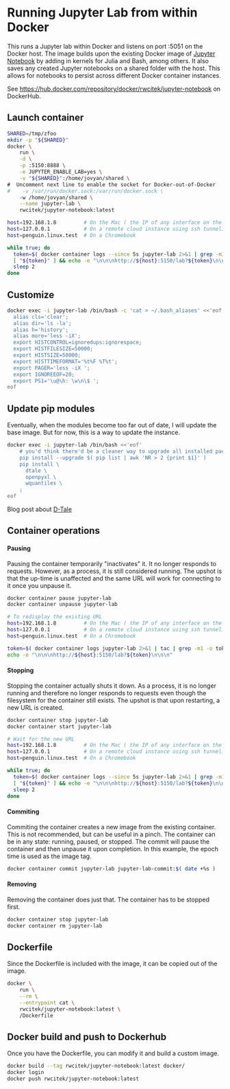 # Running Jupyter Lab from within Docker

This runs a Jupyter lab within Docker and listens on port :5051 on the Docker host.
The image builds upon the existing Docker image of [Jupyter Notebook](https://hub.docker.com/r/jupyter/datascience-notebook) by adding in
kernels for Julia and Bash, among others.
It also saves any created Jupyter notebooks on a shared folder with the host.
This allows for notebooks to persist across different Docker container instances.

See https://hub.docker.com/repository/docker/rwcitek/jupyter-notebook on DockerHub.

## Launch container
```bash
SHARED=/tmp/zfoo
mkdir -p "${SHARED}"
docker \
    run \
    -d \
    -p :5150:8888 \
    -e JUPYTER_ENABLE_LAB=yes \
    -v "${SHARED}":/home/jovyan/shared \
#  Uncomment next line to enable the socket for Docker-out-of-Docker
#    -v /var/run/docker.sock:/var/run/docker.sock \
    -w /home/jovyan/shared \
    --name jupyter-lab \
    rwcitek/jupyter-notebook:latest

host=192.168.1.8         # On the Mac ( the IP of any interface on the host )
host=127.0.0.1           # On a remote cloud instance using ssh tunneling ( -L :5150:127.0.0.1:5150 )
host=penguin.linux.test  # On a Chromebook

while true; do
  token=$( docker container logs --since 5s jupyter-lab 2>&1 | grep -m1 -o token=.* )
  [ "${token}" ] && echo -e "\n\n\nhttp://${host}:5150/lab?${token}\n\n\n" && break
  sleep 2
done
```
## Customize
```bash
docker exec -i jupyter-lab /bin/bash -c 'cat > ~/.bash_aliases' <<'eof'
  alias cls='clear';
  alias dir='ls -la';
  alias h='history';
  alias more='less -iX';
  export HISTCONTROL=ignoredups:ignorespace;
  export HISTFILESIZE=50000;
  export HISTSIZE=50000;
  export HISTTIMEFORMAT='%t%F %T%t';
  export PAGER='less -iX ';
  export IGNOREEOF=20;
  export PS1='\u@\h: \w\n\$ ';
eof
```

## Update pip modules
Eventually, when the modules become too far out of date, I will update the base image.
But for now, this is a way to update the instance.
```bash
docker exec -i jupyter-lab /bin/bash <<'eof'
    # you'd think there'd be a cleaner way to upgrade all installed packages
    pip install --upgrade $( pip list | awk 'NR > 2 {print $1}' )
    pip install \
      dtale \
      openpyxl \
      wquantiles \
    ;
eof
```
Blog post about [D-Tale](https://towardsdatascience.com/d-tale-one-of-the-best-python-libraries-you-have-ever-seen-c2deecdfd2b)


## Container operations
#### Pausing
Pausing the container temporarily "inactivates" it.  It no longer responds to requests.
However, as a process, it is still considered running.  The upshot is that the up-time is unaffected and 
the same URL will work for connecting to it once you unpause it.
```bash
docker container pause jupyter-lab
docker container unpause jupyter-lab

# To redisplay the existing URL
host=192.168.1.8         # On the Mac ( the IP of any interface on the host )
host=127.0.0.1           # On a remote cloud instance using ssh tunneling
host=penguin.linux.test  # On a Chromebook

token=$( docker container logs jupyter-lab 2>&1 | tac | grep -m1 -o token=.* )
echo -e "\n\n\nhttp://${host}:5150/lab?${token}\n\n\n"
```
#### Stopping
Stopping the container actually shuts it down.
As a process, it is no longer running and therefore no longer responds to requests
even though the filesystem for the container still exists.
The upshot is that upon restarting, a new URL is created.
```bash
docker container stop jupyter-lab
docker container start jupyter-lab

# Wait for the new URL
host=192.168.1.8         # On the Mac ( the IP of any interface on the host )
host=127.0.0.1           # On a remote cloud instance using ssh tunneling
host=penguin.linux.test  # On a Chromebook

while true; do
  token=$( docker container logs --since 5s jupyter-lab 2>&1 | grep -m1 -o token=.* )
  [ "${token}" ] && echo -e "\n\n\nhttp://${host}:5150/lab?${token}\n\n\n" && break
  sleep 2
done
```
#### Commiting
Commiting the container creates a new image from the existing container.
This is not recommended, but can be useful in a pinch.
The container can be in any state: running, paused, or stopped.
The commit will pause the container and then unpause it upon completion.
In this example, the epoch time is used as the image tag.
```bash
docker container commit jupyter-lab jupyter-lab-commit:$( date +%s )
```
#### Removing
Removing the container does just that.
The container has to be stopped first.
```bash
docker container stop jupyter-lab
docker container rm jupyter-lab
```

## Dockerfile
Since the Dockerfile is included with the image, it can be copied out of the image.
```bash
docker \
    run \
    --rm \
    --entrypoint cat \
    rwcitek/jupyter-notebook:latest \
    /Dockerfile
```
## Docker build and push to Dockerhub
Once you have the Dockerfile, you can modify it and build a custom image.
```bash
docker build --tag rwcitek/jupyter-notebook:latest docker/
docker login
docker push rwcitek/jupyter-notebook:latest
```
